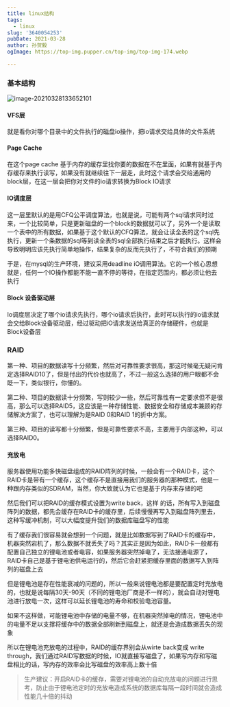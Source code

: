 ```yaml
---
title: linux结构
tags:
  - linux
slug: '3640054253'
pubDate: 2021-03-28
author: 孙贺毅
ogImage: https://top-img.pupper.cn/top-img/top-img-174.webp

---
```


### 基本结构

<!-- more -->

![image-20210328133652101](https://gitee.com/flow_disaster/blog-map-bed/raw/master/img/image-20210328133652101.png)

#### VFS层

就是看你对哪个目录中的文件执行的磁盘io操作，把io请求交给具体的文件系统

#### Page Cache

在这个page cache 基于内存的缓存里找你要的数据在不在里面，如果有就基于内存缓存来执行读写，如果没有就继续往下一层走，此时这个请求会交给通用的block层，在这一层会把你对文件的io请求转换为Block IO请求

#### IO调度层

这一层里默认的是用CFQ公平调度算法，也就是说，可能有两个sql请求同时过来，一个比较简单，只是更新磁盘的一个block的数据就可以了，另外一个是读取一个表中的所有数据，如果基于这个默认的CFQ算法，就会让读全表的这个sql先执行，更新一个条数据的sql等到读全表的sql全部执行结束之后才能执行。这样会导致明明应该先执行简单地操作，结果复杂的反而先执行了，不符合我们的预期

于是，在mysql的生产环境，建议采用deadline iO调用算法。它的一个核心思想就是，任何一个IO操作都能不能一直不停的等待，在指定范围内，都必须让他去执行

#### Block 设备驱动层

Io调度层决定了哪个io请求先执行，哪个io请求后执行，此时可以执行的io请求就会交给Block设备驱动层，经过驱动把iO请求发送给真正的存储硬件，也就是Block设备层

### RAID

第一种、项目的数据读写十分频繁，然后对可靠性要求很高，那这时候毫无疑问肯定选择RAID10了，但是付出的代价也就高了，不过一般这么选择的用户眼都不会眨一下，类似银行，你懂的。

第二种、项目的数据读十分频繁，写则较少一些，然后可靠性有一定要求但不是很高，那么可以选择RAID5，这应该是一种存储性能、数据安全和存储成本兼顾的存储解决方案了，也可以理解为是RAID 0和RAID 1的折中方案。

第三种、项目的读写都十分频繁，但是可靠性要求不高，主要用于内部这种，可以选择RAID0。

#### 充放电

服务器使用功能多快磁盘组成的RAID阵列的时候，一般会有一个RAID卡，这个RAID卡是带有一个缓存，这个缓存不是直接用我们的服务器的那种模式，他是一种跟内存类似的SDRAM，当然，你大致就认为它也是基于内存来存储的吧

然后我们可以把RAID的缓存模式设置为write back，这样 的话，所有写入到磁盘阵列的数据，都先会缓存在RAID卡的缓存里，后续慢慢再写入到磁盘阵列里去，这种写缓冲机制，可以大幅度提升我们的数据库磁盘写的性能

有了缓存我们很容易就会想到一个问题，就是比如数据写到了RAID卡的缓存中，机器突然宕机了，那么数据不就丢失了吗？其实正是因为如此，RAID卡一般都有配置自己独立的锂电池或者电容，如果服务器突然掉电了，无法接通电源了，RAID卡自己是基于锂电池供电运行的，然后它会赶紧把缓存里面的数据写入到阵列的磁盘上去

但是锂电池是存在性能衰减的问题的，所以一般来说锂电池都是要配置定时充放电的，也就是说每隔30天-90天（不同的锂电池厂商是不一样的），就会自动对锂电池进行放电一次，这样可以延长锂电池的寿命和校验电池容量。

如果不这样做，可能锂电池中存储的电量不够，在机器突然掉电的情况，锂电池中的电量不足以支撑将缓存中的数据全部刷新到磁盘上，就还是会造成数据丢失的现象

所以在锂电池充放电的过程中，RAID的缓存界别会从wirte back变成 write through，我们通过RAID写数据的时候，IO就直接写磁盘了，如果写内存和写磁盘相比的话，写内存的效率会比写磁盘的效率高上数十倍

> 生产建议：开启RAID卡的缓存，需要对锂电池的自动充放电的问题进行思考，防止由于锂电池定时的充放电造成系统的数据库每隔一段时间就会造成性能几十倍的抖动

